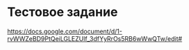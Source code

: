 # Тестовое задание

https://docs.google.com/document/d/1-rvWWZeBD9PtQeiLGLEZUlf_3dfYyRrOs5RB6wWwQTw/edit#
